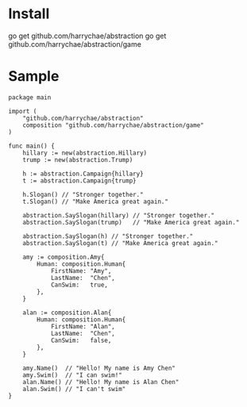 # Install 
 go get github.com/harrychae/abstraction
 go get github.com/harrychae/abstraction/game

# Sample
 
	package main

	import (
		"github.com/harrychae/abstraction"
		composition "github.com/harrychae/abstraction/game"
	)

	func main() {
		hillary := new(abstraction.Hillary)
		trump := new(abstraction.Trump)

		h := abstraction.Campaign{hillary}
		t := abstraction.Campaign{trump}

		h.Slogan() // "Stronger together."
		t.Slogan() // "Make America great again."

		abstraction.SaySlogan(hillary) // "Stronger together."
		abstraction.SaySlogan(trump)   // "Make America great again."

		abstraction.SaySlogan(h) // "Stronger together."
		abstraction.SaySlogan(t) // "Make America great again."

		amy := composition.Amy{
			Human: composition.Human{
				FirstName: "Amy",
				LastName:  "Chen",
				CanSwim:   true,
			},
		}

		alan := composition.Alan{
			Human: composition.Human{
				FirstName: "Alan",
				LastName:  "Chen",
				CanSwim:   false,
			},
		}

		amy.Name()  // "Hello! My name is Amy Chen"
		amy.Swim()  // "I can swim!"
		alan.Name() // "Hello! My name is Alan Chen"
		alan.Swim() // "I can't swim"
	}
